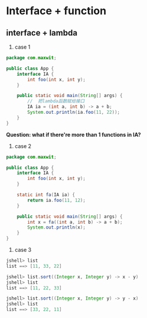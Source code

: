 # Interface + function

## interface + lambda
1. case 1

```Java
package com.maxwit;

public class App {
    interface IA {
        int foo(int x, int y);
    }

    public static void main(String[] args) {
        //  把lambda函数赋给接口
        IA ia = (int a, int b) -> a + b;
        System.out.println(ia.foo(11, 22));
    }
}
```

**Question: what if there're more than 1 functions in IA?**
1. case 2

```Java
package com.maxwit;

public class App {
    interface IA {
        int foo(int x, int y);
    }

    static int fa(IA ia) {
        return ia.foo(11, 12);
    }

    public static void main(String[] args) {
        int x = fa((int a, int b) -> a + b);
        System.out.println(x);
    }
}

```

1. case 3
```Java
jshell> list
list ==> [11, 33, 22]

jshell> list.sort((Integer x, Integer y) -> x - y)
jshell> list
list ==> [11, 22, 33]

jshell> list.sort((Integer x, Integer y) -> y - x)
jshell> list
list ==> [33, 22, 11]
```
